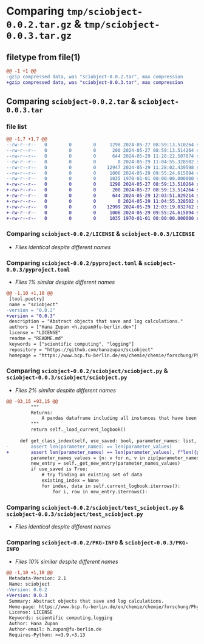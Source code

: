 # Comparing `tmp/sciobject-0.0.2.tar.gz` & `tmp/sciobject-0.0.3.tar.gz`

## filetype from file(1)

```diff
@@ -1 +1 @@
-gzip compressed data, was "sciobject-0.0.2.tar", max compression
+gzip compressed data, was "sciobject-0.0.3.tar", max compression
```

## Comparing `sciobject-0.0.2.tar` & `sciobject-0.0.3.tar`

### file list

```diff
@@ -1,7 +1,7 @@
--rw-r--r--   0        0        0     1298 2024-05-27 08:59:13.510264 sciobject-0.0.2/LICENSE
--rw-r--r--   0        0        0      200 2024-05-27 08:59:13.514264 sciobject-0.0.2/README.md
--rw-r--r--   0        0        0      644 2024-05-29 11:28:22.507874 sciobject-0.0.2/pyproject.toml
--rw-r--r--   0        0        0        0 2024-05-29 11:04:55.328502 sciobject-0.0.2/sciobject/__init__.py
--rw-r--r--   0        0        0    12947 2024-05-29 11:28:02.439598 sciobject-0.0.2/sciobject/sciobject.py
--rw-r--r--   0        0        0     1006 2024-05-29 09:55:24.615094 sciobject-0.0.2/sciobject/test_sciobject.py
--rw-r--r--   0        0        0     1035 1970-01-01 00:00:00.000000 sciobject-0.0.2/PKG-INFO
+-rw-r--r--   0        0        0     1298 2024-05-27 08:59:13.510264 sciobject-0.0.3/LICENSE
+-rw-r--r--   0        0        0      200 2024-05-27 08:59:13.514264 sciobject-0.0.3/README.md
+-rw-r--r--   0        0        0      644 2024-05-29 12:03:51.829214 sciobject-0.0.3/pyproject.toml
+-rw-r--r--   0        0        0        0 2024-05-29 11:04:55.328502 sciobject-0.0.3/sciobject/__init__.py
+-rw-r--r--   0        0        0    12999 2024-05-29 12:03:19.032762 sciobject-0.0.3/sciobject/sciobject.py
+-rw-r--r--   0        0        0     1006 2024-05-29 09:55:24.615094 sciobject-0.0.3/sciobject/test_sciobject.py
+-rw-r--r--   0        0        0     1035 1970-01-01 00:00:00.000000 sciobject-0.0.3/PKG-INFO
```

### Comparing `sciobject-0.0.2/LICENSE` & `sciobject-0.0.3/LICENSE`

 * *Files identical despite different names*

### Comparing `sciobject-0.0.2/pyproject.toml` & `sciobject-0.0.3/pyproject.toml`

 * *Files 1% similar despite different names*

```diff
@@ -1,10 +1,10 @@
 [tool.poetry]
 name = "sciobject"
-version = "0.0.2"
+version = "0.0.3"
 description = "Abstract objects that save and log calculations."
 authors = ["Hana Zupan <h.zupan@fu-berlin.de>"]
 license = "LICENSE"
 readme = "README.md"
 keywords = ["scientific computing", "logging"]
 repository = "https://github.com/hanazupan/sciobject"
 homepage = "https://www.bcp.fu-berlin.de/en/chemie/chemie/forschung/PhysTheoChem/agkeller/index.html"
```

### Comparing `sciobject-0.0.2/sciobject/sciobject.py` & `sciobject-0.0.3/sciobject/sciobject.py`

 * *Files 2% similar despite different names*

```diff
@@ -93,15 +93,15 @@
         """
         Returns:
             A pandas dataframe including all instances that have been constructed so far.
         """
         return self._load_current_logbook()
 
     def get_class_index(self, use_saved: bool, parameter_names: list, parameter_values: list):
-        assert len(parameter_names) == len(parameter_values)
+        assert len(parameter_names) == len(parameter_values), f"len({parameter_values})!=len({parameter_names})"
         parameter_names_values = {n: v for n, v in zip(parameter_names, parameter_values)}
         new_entry = self._get_new_entry(parameter_names_values)
         if use_saved is True:
             # try finding an existing set of data
             existing_index = None
             for index, data in self.current_logbook.iterrows():
                 for i, row in new_entry.iterrows():
```

### Comparing `sciobject-0.0.2/sciobject/test_sciobject.py` & `sciobject-0.0.3/sciobject/test_sciobject.py`

 * *Files identical despite different names*

### Comparing `sciobject-0.0.2/PKG-INFO` & `sciobject-0.0.3/PKG-INFO`

 * *Files 10% similar despite different names*

```diff
@@ -1,10 +1,10 @@
 Metadata-Version: 2.1
 Name: sciobject
-Version: 0.0.2
+Version: 0.0.3
 Summary: Abstract objects that save and log calculations.
 Home-page: https://www.bcp.fu-berlin.de/en/chemie/chemie/forschung/PhysTheoChem/agkeller/index.html
 License: LICENSE
 Keywords: scientific computing,logging
 Author: Hana Zupan
 Author-email: h.zupan@fu-berlin.de
 Requires-Python: >=3.9,<3.13
```

